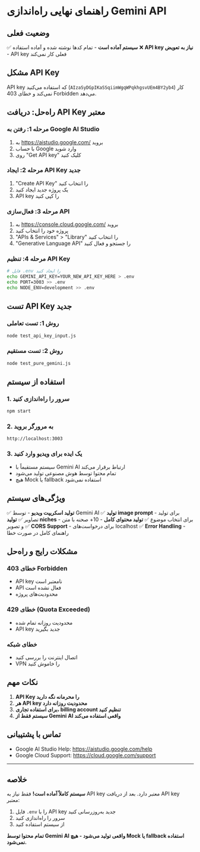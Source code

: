 # راهنمای نهایی راه‌اندازی Gemini API

## وضعیت فعلی
✅ **سیستم آماده است** - تمام کدها نوشته شده و آماده استفاده
❌ **API key نیاز به تعویض** - API key فعلی کار نمی‌کند

## مشکل API Key
API key که استفاده می‌کنید (`AIzaSyDGpIKaSSqiimWgqWPqkhgsvUEm4BY2yb4`) کار نمی‌کند و خطای 403 Forbidden می‌دهد.

## راه‌حل: دریافت API Key معتبر

### مرحله 1: رفتن به Google AI Studio
1. به https://aistudio.google.com/ بروید
2. با حساب Google وارد شوید
3. روی "Get API key" کلیک کنید

### مرحله 2: ایجاد API Key جدید
1. "Create API Key" را انتخاب کنید
2. یک پروژه جدید ایجاد کنید
3. API key را کپی کنید

### مرحله 3: فعال‌سازی API
1. به https://console.cloud.google.com/ بروید
2. پروژه خود را انتخاب کنید
3. "APIs & Services" > "Library" را انتخاب کنید
4. "Generative Language API" را جستجو و فعال کنید

### مرحله 4: تنظیم API Key
```bash
# فایل .env را ایجاد کنید
echo GEMINI_API_KEY=YOUR_NEW_API_KEY_HERE > .env
echo PORT=3003 >> .env
echo NODE_ENV=development >> .env
```

## تست API Key جدید

### روش 1: تست تعاملی
```bash
node test_api_key_input.js
```

### روش 2: تست مستقیم
```bash
node test_pure_gemini.js
```

## استفاده از سیستم

### 1. سرور را راه‌اندازی کنید
```bash
npm start
```

### 2. به مرورگر بروید
```
http://localhost:3003
```

### 3. یک ایده برای ویدیو وارد کنید
- سیستم مستقیماً با Gemini AI ارتباط برقرار می‌کند
- تمام محتوا توسط هوش مصنوعی تولید می‌شود
- هیچ Mock یا fallback استفاده نمی‌شود

## ویژگی‌های سیستم

✅ **تولید اسکریپت ویدیو** - توسط Gemini AI
✅ **تولید image prompt** - برای تولید تصاویر
✅ **تولید niches** - برای انتخاب موضوع
✅ **تولید محتوای کامل** - 10+ صحنه با متن و تصویر
✅ **CORS Support** - برای درخواست‌های localhost
✅ **Error Handling** - راهنمای کامل در صورت خطا

## مشکلات رایج و راه‌حل

### خطای 403 Forbidden
- API key نامعتبر است
- API فعال نشده است
- محدودیت‌های پروژه

### خطای 429 (Quota Exceeded)
- محدودیت روزانه تمام شده
- API key جدید بگیرید

### خطای شبکه
- اتصال اینترنت را بررسی کنید
- VPN را خاموش کنید

## نکات مهم

1. **API Key را محرمانه نگه دارید**
2. **هر API key محدودیت روزانه دارد**
3. **برای استفاده تجاری، billing account تنظیم کنید**
4. **سیستم فقط از Gemini AI واقعی استفاده می‌کند**

## تماس با پشتیبانی

- Google AI Studio Help: https://aistudio.google.com/help
- Google Cloud Support: https://cloud.google.com/support

---

## خلاصه

**سیستم کاملاً آماده است!** فقط نیاز به API key معتبر دارد. بعد از دریافت API key معتبر:

1. فایل `.env` را با API key جدید به‌روزرسانی کنید
2. سرور را راه‌اندازی کنید
3. از سیستم استفاده کنید

**تمام محتوا توسط Gemini AI واقعی تولید می‌شود - هیچ Mock یا fallback استفاده نمی‌شود.**

